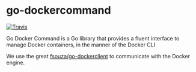 go-dockercommand
================

[![Travis](http://img.shields.io/travis/bywan/go-dockercommand.svg)](https://travis-ci.org/bywan/go-dockercommand)

Go Docker Command is a Go library that provides a fluent interface to manage Docker
containers, in the manner of the Docker CLI

We use the great [fsouza/go-dockerclient](https://github.com/fsouza/go-dockerclient)
to communicate with the Docker engine.

